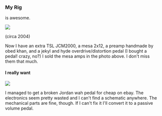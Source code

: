 ### My Rig

is awesome.

![](media/myRig.jpg)

(circa 2004)

Now I have an extra TSL JCM2000, a mesa 2x12, a preamp handmade by obed
khan, and a jekyl and hyde overdrive/distortion pedal (I bought a pedal!
crazy, no?) I sold the mesa amps in the photo above. I don't miss them
that much.

#### I really want

![](media/jordanPedal.jpg)

I managed to get a broken Jordan wah pedal for cheap on ebay. The
electronics seem pretty wasted and I can't find a schematic anywhere.
The mechanical parts are fine, though. If I can't fix it I'll convert it
to a passive volume pedal.
